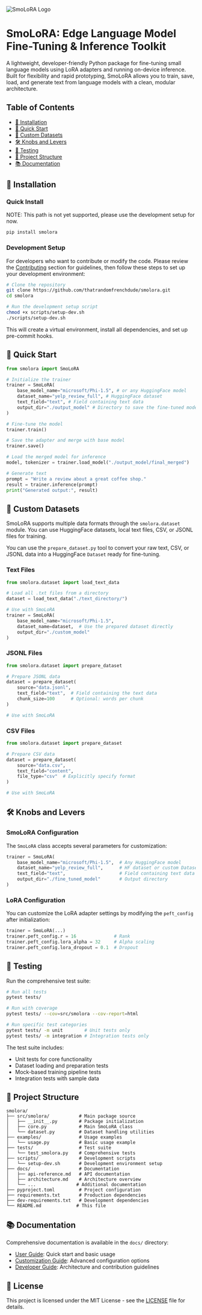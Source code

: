 ![SmoLoRA Logo](logo.png)

# SmoLoRA: Edge Language Model Fine-Tuning & Inference Toolkit

A lightweight, developer-friendly Python package for fine-tuning small language models using LoRA adapters and running on-device inference. Built for flexibility and rapid prototyping, SmoLoRA allows you to train, save, load, and generate text from language models with a clean, modular architecture.

## Table of Contents
- [🔧 Installation](#-installation)
- [🚀 Quick Start](#-quick-start)
- [📂 Custom Datasets](#-custom-datasets)
- [🛠️ Knobs and Levers](#️-knobs-and-levers)
- [🧪 Testing](#-testing)
- [📁 Project Structure](#-project-structure)
- [📚 Documentation](#-documentation)

## 🔧 Installation

### Quick Install
NOTE: This path is not yet supported, please use the development setup for now.
```bash
pip install smolora
```

### Development Setup
For developers who want to contribute or modify the code. Please review the [Contributing](CONTRIBUTING.md#) section for guidelines, then follow these steps to set up your development environment:
```bash
# Clone the repository
git clone https://github.com/thatrandomfrenchdude/smolora.git
cd smolora

# Run the development setup script
chmod +x scripts/setup-dev.sh
./scripts/setup-dev.sh
```

This will create a virtual environment, install all dependencies, and set up pre-commit hooks.

## 🚀 Quick Start

```python
from smolora import SmoLoRA

# Initialize the trainer
trainer = SmoLoRA(
    base_model_name="microsoft/Phi-1.5", # or any HuggingFace model
    dataset_name="yelp_review_full", # HuggingFace dataset
    text_field="text", # Field containing text data
    output_dir="./output_model" # Directory to save the fine-tuned model
)

# Fine-tune the model
trainer.train()

# Save the adapter and merge with base model
trainer.save()

# Load the merged model for inference
model, tokenizer = trainer.load_model("./output_model/final_merged")

# Generate text
prompt = "Write a review about a great coffee shop."
result = trainer.inference(prompt)
print("Generated output:", result)
```

## 📂 Custom Datasets

SmoLoRA supports multiple data formats through the `smolora.dataset` module. You can use HuggingFace datasets, local text files, CSV, or JSONL files for training.

You can use the `prepare_dataset.py` tool to convert your raw text, CSV, or JSONL data into a HuggingFace `Dataset` ready for fine-tuning.

### Text Files
```python
from smolora.dataset import load_text_data

# Load all .txt files from a directory
dataset = load_text_data("./text_directory/")

# Use with SmoLoRA
trainer = SmoLoRA(
    base_model_name="microsoft/Phi-1.5",
    dataset_name=dataset,  # Use the prepared dataset directly
    output_dir="./custom_model"
)
```

### JSONL Files
```python
from smolora.dataset import prepare_dataset

# Prepare JSONL data
dataset = prepare_dataset(
    source="data.jsonl",
    text_field="text",  # Field containing the text data
    chunk_size=100      # Optional: words per chunk
)

# Use with SmoLoRA
```

### CSV Files
```python
from smolora.dataset import prepare_dataset

# Prepare CSV data
dataset = prepare_dataset(
    source="data.csv",
    text_field="content",
    file_type="csv"  # Explicitly specify format
)

# Use with SmoLoRA
```

## 🛠️ Knobs and Levers

### SmoLoRA Configuration

The `SmoLoRA` class accepts several parameters for customization:

```python
trainer = SmoLoRA(
    base_model_name="microsoft/Phi-1.5",  # Any HuggingFace model
    dataset_name="yelp_review_full",      # HF dataset or custom Dataset object
    text_field="text",                    # Field containing text data
    output_dir="./fine_tuned_model"       # Output directory
)
```

### LoRA Configuration

You can customize the LoRA adapter settings by modifying the `peft_config` after initialization:

```python
trainer = SmoLoRA(...)
trainer.peft_config.r = 16              # Rank
trainer.peft_config.lora_alpha = 32     # Alpha scaling
trainer.peft_config.lora_dropout = 0.1  # Dropout
```

## 🧪 Testing

Run the comprehensive test suite:

```bash
# Run all tests
pytest tests/

# Run with coverage
pytest tests/ --cov=src/smolora --cov-report=html

# Run specific test categories
pytest tests/ -m unit        # Unit tests only
pytest tests/ -m integration # Integration tests only
```

The test suite includes:
- Unit tests for core functionality
- Dataset loading and preparation tests
- Mock-based training pipeline tests
- Integration tests with sample data

## 📁 Project Structure

```
smolora/
├── src/smolora/           # Main package source
│   ├── __init__.py        # Package initialization
│   ├── core.py            # Main SmoLoRA class
│   └── dataset.py         # Dataset handling utilities
├── examples/              # Usage examples
│   └── usage.py           # Basic usage example
├── tests/                 # Test suite
│   └── test_smolora.py    # Comprehensive tests
├── scripts/               # Development scripts
│   └── setup-dev.sh       # Development environment setup
├── docs/                  # Documentation
│   ├── api-reference.md   # API documentation
│   ├── architecture.md    # Architecture overview
│   └── ...               # Additional documentation
├── pyproject.toml         # Project configuration
├── requirements.txt       # Production dependencies
├── dev-requirements.txt   # Development dependencies
└── README.md             # This file
```

## 📚 Documentation

Comprehensive documentation is available in the `docs/` directory:
- [User Guide](docs/user-guide.md): Quick start and basic usage
- [Customization Guide](docs/customization-guide.md): Advanced configuration options
- [Developer Guide](docs/developer-guide.md): Architecture and contribution guidelines

## 📄 License

This project is licensed under the MIT License - see the [LICENSE](LICENSE) file for details.
